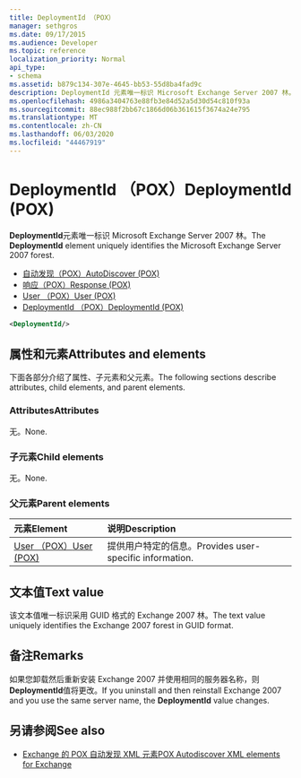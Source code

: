 ```yaml
---
title: DeploymentId （POX）
manager: sethgros
ms.date: 09/17/2015
ms.audience: Developer
ms.topic: reference
localization_priority: Normal
api_type:
- schema
ms.assetid: b879c134-307e-4645-bb53-55d8ba4fad9c
description: DeploymentId 元素唯一标识 Microsoft Exchange Server 2007 林。
ms.openlocfilehash: 4986a3404763e88fb3e84d52a5d30d54c810f93a
ms.sourcegitcommit: 88ec988f2bb67c1866d06b361615f3674a24e795
ms.translationtype: MT
ms.contentlocale: zh-CN
ms.lasthandoff: 06/03/2020
ms.locfileid: "44467919"
---
```

# <a name="deploymentid-pox"></a><span data-ttu-id="2e61d-103">DeploymentId （POX）</span><span class="sxs-lookup"><span data-stu-id="2e61d-103">DeploymentId (POX)</span></span>

<span data-ttu-id="2e61d-104">**DeploymentId**元素唯一标识 Microsoft Exchange Server 2007 林。</span><span class="sxs-lookup"><span data-stu-id="2e61d-104">The **DeploymentId** element uniquely identifies the Microsoft Exchange Server 2007 forest.</span></span> 
  
- [<span data-ttu-id="2e61d-105">自动发现（POX）</span><span class="sxs-lookup"><span data-stu-id="2e61d-105">AutoDiscover (POX)</span></span>](autodiscover-pox.md)  
- [<span data-ttu-id="2e61d-106">响应（POX）</span><span class="sxs-lookup"><span data-stu-id="2e61d-106">Response (POX)</span></span>](response-pox.md) 
- [<span data-ttu-id="2e61d-107">User （POX）</span><span class="sxs-lookup"><span data-stu-id="2e61d-107">User (POX)</span></span>](user-pox.md)  
- [<span data-ttu-id="2e61d-108">DeploymentId （POX）</span><span class="sxs-lookup"><span data-stu-id="2e61d-108">DeploymentId (POX)</span></span>](deploymentid-pox.md)
  
```xml
<DeploymentId/>
```

## <a name="attributes-and-elements"></a><span data-ttu-id="2e61d-109">属性和元素</span><span class="sxs-lookup"><span data-stu-id="2e61d-109">Attributes and elements</span></span>

<span data-ttu-id="2e61d-110">下面各部分介绍了属性、子元素和父元素。</span><span class="sxs-lookup"><span data-stu-id="2e61d-110">The following sections describe attributes, child elements, and parent elements.</span></span>
  
### <a name="attributes"></a><span data-ttu-id="2e61d-111">Attributes</span><span class="sxs-lookup"><span data-stu-id="2e61d-111">Attributes</span></span>

<span data-ttu-id="2e61d-112">无。</span><span class="sxs-lookup"><span data-stu-id="2e61d-112">None.</span></span>
  
### <a name="child-elements"></a><span data-ttu-id="2e61d-113">子元素</span><span class="sxs-lookup"><span data-stu-id="2e61d-113">Child elements</span></span>

<span data-ttu-id="2e61d-114">无。</span><span class="sxs-lookup"><span data-stu-id="2e61d-114">None.</span></span>
  
### <a name="parent-elements"></a><span data-ttu-id="2e61d-115">父元素</span><span class="sxs-lookup"><span data-stu-id="2e61d-115">Parent elements</span></span>

|<span data-ttu-id="2e61d-116">**元素**</span><span class="sxs-lookup"><span data-stu-id="2e61d-116">**Element**</span></span>|<span data-ttu-id="2e61d-117">**说明**</span><span class="sxs-lookup"><span data-stu-id="2e61d-117">**Description**</span></span>|
|:-----|:-----|
|[<span data-ttu-id="2e61d-118">User （POX）</span><span class="sxs-lookup"><span data-stu-id="2e61d-118">User (POX)</span></span>](user-pox.md) <br/> |<span data-ttu-id="2e61d-119">提供用户特定的信息。</span><span class="sxs-lookup"><span data-stu-id="2e61d-119">Provides user-specific information.</span></span>  <br/> |
   
## <a name="text-value"></a><span data-ttu-id="2e61d-120">文本值</span><span class="sxs-lookup"><span data-stu-id="2e61d-120">Text value</span></span>

<span data-ttu-id="2e61d-121">该文本值唯一标识采用 GUID 格式的 Exchange 2007 林。</span><span class="sxs-lookup"><span data-stu-id="2e61d-121">The text value uniquely identifies the Exchange 2007 forest in GUID format.</span></span>
  
## <a name="remarks"></a><span data-ttu-id="2e61d-122">备注</span><span class="sxs-lookup"><span data-stu-id="2e61d-122">Remarks</span></span>

<span data-ttu-id="2e61d-123">如果您卸载然后重新安装 Exchange 2007 并使用相同的服务器名称，则**DeploymentId**值将更改。</span><span class="sxs-lookup"><span data-stu-id="2e61d-123">If you uninstall and then reinstall Exchange 2007 and you use the same server name, the **DeploymentId** value changes.</span></span> 
  
## <a name="see-also"></a><span data-ttu-id="2e61d-124">另请参阅</span><span class="sxs-lookup"><span data-stu-id="2e61d-124">See also</span></span>

- [<span data-ttu-id="2e61d-125">Exchange 的 POX 自动发现 XML 元素</span><span class="sxs-lookup"><span data-stu-id="2e61d-125">POX Autodiscover XML elements for Exchange</span></span>](pox-autodiscover-xml-elements-for-exchange.md)

